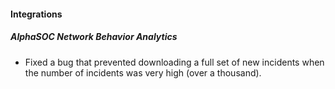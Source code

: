
#### Integrations
##### AlphaSOC Network Behavior Analytics
- Fixed a bug that prevented downloading a full set of new incidents when the number of incidents was very high (over a thousand).

